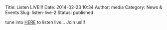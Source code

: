 Title: Listen LIVE!!!
Date: 2014-02-23 10:34
Author: media
Category: News &amp; Events
Slug: listen-live-2
Status: published

tune into [HERE](http://ffc-upstate.org/?page_id=366 "Listen LIVE!") to
listen live... Join us!!!
